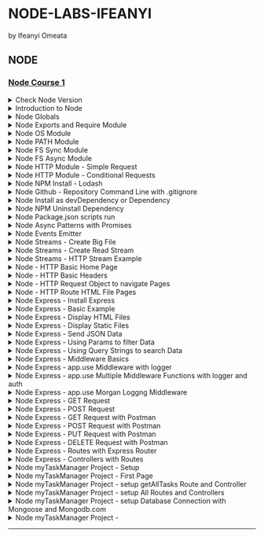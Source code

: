 # NODE-LABS-IFEANYI
by Ifeanyi Omeata

## NODE

### [Node Course 1](https://www.codingaddict.io/l/products)

<details>
  <summary>Check Node Version</summary>

  ### Confirm Node Versions
  
  ```sh
  node --version
  ```

</details>

<details>
  <summary>Introduction to Node</summary>

  ### node\myapp\app.js:

  ```js
  const amount = 100;
  
  if (amount < 100) {
    console.log("small number");
  } else {
    console.log("large number");
  }
  
  console.log("hey it's my first node app");
  ```

  ```
  node app.js
  ```

  ![image](https://github.com/user-attachments/assets/53dab7a3-7c26-42bf-b911-c4065cd9822a)

</details>

<details>
  <summary>Node Globals</summary>

  ### node\myapp\app.js:

  ```js
  // GLOBALS  - NO WINDOW !!!!
  
  // __dirname  - path to current directory
  // __filename - file name
  // require    - function to use modules (CommonJS)
  // module     - info about current module (file)
  // process    - info about env where the program is being executed
  
  console.log(__dirname);
  console.log(__filename);
  setInterval(() => {
    console.log("hello world");
  }, 1000);
  ```

  ```sh
  node app.js
  ```

  ![image](https://github.com/user-attachments/assets/1010ee5c-0425-4909-8379-df1cdd9e25f7)

</details>

<details>
  <summary>Node Exports and Require Module </summary>

  ### node\myapp\app.js:

  ```js
  // CommonJS, every file is module (by default)
  // Modules - Encapsulated Code (only share minimum)
  
  const sayHi = require("./data/func");
  const students = require("./data/data");
  const { names, singlePerson } = require("./data/data");
  
  sayHi("Susan");
  sayHi(students.john);
  sayHi(students.peter);
  sayHi(singlePerson.name);
  sayHi(names[0]);
  ```

  ### node\myapp\data\data.js:

  ```js
  // local
  const secret = "SUPER SECRET";
  // share
  const john = "John";
  const peter = "Peter";
  
  const person = {
    name: "Bob",
  };
  
  module.exports = { john, peter };
  module.exports.singlePerson = person;
  module.exports.names = ["James", "John", "Jane"];
  ```

  ### node\myapp\data\func.js:

  ```js
  const sayHi = (name) => {
    console.log(`Hello there, ${name}`);
  };
  
  // export default
  module.exports = sayHi;
  ```

  ![image](https://github.com/user-attachments/assets/57237c99-f617-4ac1-a805-f40400a72a06)

</details>

<details>
  <summary>Node OS Module </summary>

  ### node\myapp\app.js:

  ```js
  const os = require("os");
  
  // info about current user
  const user = os.userInfo();
  console.log("User Info: ", user);
  
  // method returns the system uptime in seconds
  console.log("System Uptime: ", `The System Uptime is ${os.uptime()} seconds`);
  
  const currentOS = {
    name: os.type(),
    release: os.release(),
    totalMem: os.totalmem(),
    freeMem: os.freemem(),
  };
  
  console.log("Current OS: ", currentOS);
  ```

  ```sh
  node app.js
  ```

  ![image](https://github.com/user-attachments/assets/20c0a217-d187-40db-9e9d-da879a135094)

</details>

<details>
  <summary>Node PATH Module </summary>

  ### node\myapp\app.js:

  ```js
  const path = require("path");
  console.log(path.sep);
  
  const filePath = path.join("/data/", "subfolder", "test.txt");
  console.log(filePath);
  
  const base = path.basename(filePath);
  console.log(base);
  
  const absolute = path.resolve(__dirname, "data", "subfolder", "test.txt");
  console.log(absolute);
  ```

  ```sh
  node app.js
  ```

  ![image](https://github.com/user-attachments/assets/8b849de5-b122-4014-b9c5-55b2b275b293)

</details>

<details>
  <summary>Node FS Sync Module </summary>

  ### node\myapp\app.js:

  ```js
  const { readFileSync, writeFileSync } = require("fs");
  console.log("start");
  
  const first = readFileSync("./data/content/first.txt", "utf8");
  const second = readFileSync("./data/content/second.txt", "utf8");
  console.log(first, second);
  
  writeFileSync(
    "./data/content/result-sync.txt",
    `Here is the result : ${first}, ${second}`,
    { flag: "a" }
  );
  
  console.log("done with this task");
  console.log("starting the next one");
  ```

  ```sh
  node app.js
  ```

  ![image](https://github.com/user-attachments/assets/4023b159-1766-4e28-bab3-5a2092c06556)

  ![image](https://github.com/user-attachments/assets/7c5aa4d6-719f-498d-b55e-3f698a5c5f27)

</details>

<details>
  <summary>Node FS Async Module </summary>

  ### node\myapp\app.js:

  ```js
  const { readFile, writeFile } = require("fs");
  
  console.log("start");
  
  readFile("./data/content/first.txt", "utf8", (err, result) => {
    if (err) {
      console.log(err);
      return;
    }
    const first = result;
  
    readFile("./data/content/second.txt", "utf8", (err, result) => {
      if (err) {
        console.log(err);
        return;
      }
      const second = result;
  
      writeFile(
        "./data/content/result-async.txt",
        `Here is the result : ${first}, ${second}`,
        (err, result) => {
          if (err) {
            console.log(err);
            return;
          }
          console.log("done with this task");
        }
      );
    });
  });
  
  console.log("starting next task");
  ```

  # OR

  ```js
  const { readFile, writeFile } = require("fs/promises");
  
  const start = async () => {
    try {
      console.log("start");
      const first = await readFile("./data/content/first.txt", "utf8");
      const second = await readFile("./data/content/second.txt", "utf8");
      await writeFile(
        "./data/content/result-async.txt",
        `Here is the result : ${first}, ${second}`
      );
      console.log("done with this task");
    } catch (err) {
      console.log(err);
    }
    console.log("starting next task");
  };
  
  start();
  ```

  ![image](https://github.com/user-attachments/assets/24925146-f113-4bb3-9b6e-f13d9867290f)

  ![image](https://github.com/user-attachments/assets/5be77fca-b9d1-47a8-adfc-58225a3c0849)

</details>

<details>
  <summary>Node HTTP Module - Simple Request </summary>

  ### node\myapp\app.js:

  ```js
  const http = require("http");
  
  const server = http.createServer((req, res) => {
    console.log("Request Method: ", req.method);
    console.log("Request URL: ", req.url);
    console.log("Request Path: ", req.path);
    console.log("Request Query: ", req.query);
    console.log("Request Params: ", req.params);
    console.log("Request Headers: ", req.headers);
    console.log("Request Body: ", req.body);
    console.log("Request Status Code: ", req.statusCode);
    console.log("Request Status Message: ", req.statusMessage);
  
    res.write("Welcome to our home page");
    res.end();
  });
  
  server.listen(5000);
  ```

  ```sh
  node app.js
  ```

  ![image](https://github.com/user-attachments/assets/e8648d38-0a03-4c1c-a231-c9cc5a0657ce)
  
  ![image](https://github.com/user-attachments/assets/46a8267b-4e8a-41c5-acbb-80c8385c75ee)

</details>

<details>
  <summary>Node HTTP Module - Conditional Requests </summary>

  ### node\myapp\app.js:

  ```js
  const http = require("http");
  
  const server = http.createServer((req, res) => {
    if (req.url === "/") {
      res.end("Welcome to our home page");
      return;
    }
    if (req.url === "/about") {
      res.end("Here is our short history");
      return;
    }
    res.end(`
      <h1>Oops!</h1>
    <p>We can't seem to find the page you are looking for</p>
    <a href="/">back home</a>
      `);
  
    // OR
    // ###################################
    // ###################################
    // if (req.url === "/") {
    //   res.end("Welcome to our home page");
    // } else if (req.url === "/about") {
    //   res.end("Here is our short history");
    // } else {
    //   res.end(`
    //   <h1>Oops!</h1>
    //   <p>We can't seem to find the page you are looking for</p>
    //   <a href="/">back home</a>
    //   `);
    // }
  });
  
  server.listen(5000, () => {
    console.log("Server is listening on port 5000...");
  });
  ```

  ```sh
  node app.js
  ```

  ![image](https://github.com/user-attachments/assets/f031aac8-1260-4cad-9b2e-d1dd6a34d3e9)
  
  ![image](https://github.com/user-attachments/assets/ae374dd2-c090-4d70-b736-520b3853c74e)

  ![image](https://github.com/user-attachments/assets/c2573757-b812-43cb-9d5d-e2d5e759585d)

  ![image](https://github.com/user-attachments/assets/afc2b2ea-7ba0-499e-b0e9-dbc45584f028)

</details>

<details>
  <summary>Node NPM Install - Lodash </summary>

  ```js
  // npm - global command, comes with node
  // npm --version

  // local dependency - use it only in this particular project
  // npm i <packagename>

  // global dependency - use it in any project
  // npm install -g <packageName>
  // sudo npm install -g <packageName> (mac)

  // package.json - manifest file (stores important info abvout project/package)
  // manual approach (create package.json in the root, create properties etc)
  // npm init (step by step, press enter to skip)
  // npm init -y (everything default)
  ```

  ```sh
  npm init -y
  npm i lodash
  ```

  ### node\myapp\package.json:

  ```json
  {
    "name": "myapp",
    "version": "1.0.0",
    "description": "myapp",
    "main": "app.js",
    "scripts": {
      "test": "echo \"Error: no test specified\" && exit 1"
    },
    "author": "",
    "license": "ISC",
    "dependencies": {
      "lodash": "^4.17.21"
    }
  }
  ```

  ### node\myapp\app.js:

  ```js
  const http = require("http");
  const _ = require("lodash");
  
  const items = [1, [2, [3, [4]]]];
  const newItems = _.flattenDeep(items);
  console.log(newItems);
  
  const server = http.createServer((req, res) => {
    if (req.url === "/") {
      res.end("Welcome to our home page");
      return;
    }
    if (req.url === "/about") {
      res.end("Here is our short history");
      return;
    }
    res.end(`
      <h1>Oops!</h1>
    <p>We can't seem to find the page you are looking for</p>
    <a href="/">back home</a>
      `);
  });
  
  server.listen(5000, () => {
    console.log("Server is listening on port 5000...");
  });
  ```

  ![image](https://github.com/user-attachments/assets/8b9cbbef-0fbf-44cd-b53a-8ad4e30a1954)

</details>

<details>
  <summary>Node Github - Repository Command Line with .gitignore</summary>

  ### .gitignore:

  ```sh
  /node_modules
  ```

  ### create a new repository on the command line:

  ```
  echo "# node-tutorial" >>> README.md
  git init
  git add README.md / git add .
  git commit -m "first commit"
  git branch -M main
  git remote add origin git@github.com: ifeanyi-omeata/node-tut.git
  git push -u origin main
  ```

  ### push an existing repository from the command line:

  ```
  git remote add origin git@github.com: ifeanyi-omeata/node-tut.git
  git branch -M main
  git push -u origin main
  ```

</details>

<details>
  <summary>Node Install as devDependency or Dependency </summary>

  ### Install Nodemon as Dependency:

  ```sh
  npm i nodemon
  ```

  ### Install Nodemon as devDependency:

  ```sh
  npm i nodemon -D
  npm i nodemon --save-dev
  ```

  ### node\myapp\package.json:

  ```json
  {
    "name": "myapp",
    "version": "1.0.0",
    "description": "myapp",
    "main": "app.js",
    "scripts": {
      "test": "echo \"Error: no test specified\" && exit 1"
    },
    "author": "",
    "license": "ISC",
    "dependencies": {
      "lodash": "^4.17.21"
    },
    "devDependencies": {
      "nodemon": "^3.1.10"
    }
  }
  ```

</details>

<details>
  <summary>Node NPM Uninstall Dependency </summary>

  ```sh
  npm uninstall bootstrap
  ```

  OR

  - [ ] Delete node_modules Folder
  - [ ] Delete package-lock.json File
  - [ ] Remove Bootstrap dependency ("bootstrap": "^4.6.0") from package.json
  - [ ] Run "npm install"

</details>


<details>
  <summary>Node Package.json scripts run </summary>
  
  ### node\myapp\package.json:

  ```json
  {
    "name": "myapp",
    "version": "1.0.0",
    "description": "myapp",
    "main": "app.js",
    "scripts": {
      "start": "node app.js",
      "dev": "nodemon app.js",
      "test": "echo \"Error: no test specified\" && exit 1"
    },
    "author": "",
    "license": "ISC",
    "dependencies": {
      "lodash": "^4.17.21"
    },
    "devDependencies": {
      "nodemon": "^3.1.10"
    }
  }
  ```

  ### Run Script Command:

  ```sh
  npm run dev
  ```

  ### node\myapp\app.js:

  ```js
  const http = require("http");
  const _ = require("lodash");
  
  const items = [1, [2, [3, [4]]]];
  const newItems = _.flattenDeep(items);
  console.log(newItems);
  
  const server = http.createServer((req, res) => {
    if (req.url === "/") {
      res.end("WELCOME TO OUR HOME PAGE!!!");
      return;
    }
    if (req.url === "/about") {
      res.end("Here is our short history");
      return;
    }
    res.end(`
      <h1>Oops!</h1>
    <p>We can't seem to find the page you are looking for</p>
    <a href="/">back home</a>
      `);
  });
  
  server.listen(5000, () => {
    console.log("Server is listening on port 5000...");
  });
  ```

  ![image](https://github.com/user-attachments/assets/6a6984e8-88d0-4c25-a2ca-dc0bfd879ff6)

  ![image](https://github.com/user-attachments/assets/1d555468-951b-4e53-8756-dd8953c2f19c)

</details>

<details>
  <summary>Node Async Patterns with Promises </summary>

  ### 1-node\myapp\app.js:

  ```js
  const { readFile } = require("fs");

  readFile("./data/content/first.txt", "utf8", (err, data) => {
    if (err) {
      console.log(err);
      return;
    } else {
      console.log(data);
      return;
    }
  });
  ```

  ![image](https://github.com/user-attachments/assets/7d6a76c8-0c7c-462f-a61f-7bececa15cea)

  ### 2-node\myapp\app.js:

  ```js
  const { readFile } = require("fs");

  const getText = (path) => {
    return new Promise((resolve, reject) => {
      readFile(path, "utf8", (err, data) => {
        if (err) {
          reject(err);
          return;
        } else {
          resolve(data);
          return;
        }
      });
    });
  };
  
  getText("./data/content/first.txt")
    .then((result) => console.log(result))
    .catch((err) => console.log(err));
  ```

  ![image](https://github.com/user-attachments/assets/f75a5ac1-69aa-447a-a26a-6cf2a8be1cae)

  ### 3-node\myapp\app.js:

  ```js
  const { readFile } = require("fs");
  
  const getText = (path) => {
    return new Promise((resolve, reject) => {
      readFile(path, "utf8", (err, data) => {
        if (err) {
          reject(err);
          return;
        } else {
          resolve(data);
          return;
        }
      });
    });
  };
  
  const start = async () => {
    try {
      const first = await getText("./data/content/first.txt");
      const second = await getText("./data/content/second.txt");
      console.log(first, second);
    } catch (error) {
      console.log(error);
    }
  };
  
  start();
  ```

  ![image](https://github.com/user-attachments/assets/4a0c84bc-4de9-466a-bb88-7231bbbdbb5f)

  ### 4-node\myapp\app.js:

  ```js
  // const { readFile, writeFile } = require("fs");
  // const util = require('util')
  // const readFilePromise = util.promisify(readFile)
  // const writeFilePromise = util.promisify(writeFile)
  
  const { readFile, writeFile } = require("fs/promises");
  
  const start = async () => {
    try {
      const first = await readFile("./data/content/first.txt", "utf8");
      const second = await readFile("./data/content/second.txt", "utf8");
      await writeFile(
        "./data/content/result-mind-grenade.txt",
        `THIS IS AWESOME : ${first} ${second}`,
        { flag: "a" }
      );
      console.log(first, second);
    } catch (error) {
      console.log(error);
    }
  };
  
  start();
  ```

  ![image](https://github.com/user-attachments/assets/cafd8b76-0651-4f2e-8156-17a5760406a4)

  ![image](https://github.com/user-attachments/assets/d3b9cf33-d2f8-4bae-af3e-c879cc214367)

</details>

<details>
  <summary>Node Events Emitter </summary>

  ### node\myapp\app.js:

  ```js
  const EventEmitter = require("events");
  
  const customEmitter = new EventEmitter();
  
  customEmitter.on("response", () => {
    console.log("data collection started");
  });
  
  customEmitter.on("response", (name, id) => {
    console.log(
      `data recieved user ${name || "unknown"} with id:${id || "unknown"}`
    );
  });
  
  customEmitter.on("response", () => {
    console.log("data collection ended");
  });
  
  customEmitter.emit("response");
  customEmitter.emit("response", "john", 34);
  customEmitter.emit("response", "peter", 34);
  ```

  ![image](https://github.com/user-attachments/assets/bbcf5adf-c5fa-4f8d-bb86-426b9747b2a6)

  ### node\myapp\app.js:

  ```js
  const http = require('http')
  
  // const server = http.createServer((req, res) => {
  //   res.end('Welcome')
  // })
  
  // Using Event Emitter API
  const server = http.createServer()
  // emits request event
  // subcribe to it / listen for it / respond to it
  server.on('request', (req, res) => {
    res.end('Welcome')
  })
  
  server.listen(5000)
  ```

</details>

<details>
  <summary>Node Streams - Create Big File </summary>

  ### node\myapp\app.js:

  ```js
  const { writeFileSync } = require("fs");
  for (let i = 0; i < 100000; i++) {
    writeFileSync("./data/content/big.txt", `hello world ${i}\n`, { flag: "a" });
  }
  ```

  ![image](https://github.com/user-attachments/assets/5b89625d-3e96-438b-8388-6c509835af02)

</details>

<details>
  <summary>Node Streams - Create Read Stream </summary>

  ### node\myapp\app.js:

  ```js
  const { createReadStream } = require("fs");
  
  // default 64kb
  // last buffer - remainder
  // highWaterMark - control size
  // const stream = createReadStream('./content/big.txt', { highWaterMark: 90000 })
  // const stream = createReadStream('../content/big.txt', { encoding: 'utf8' })
  const stream = createReadStream("./data/content/big.txt", {
    highWaterMark: 90000,
    encoding: "utf8",
  });
  
  stream.on("data", (result) => {
    console.log(result);
  });
  stream.on("error", (err) => console.log(err));
  ```

  ![image](https://github.com/user-attachments/assets/a100602a-4ec7-461e-a257-0db55202878c)

</details>

<details>
  <summary>Node Streams - HTTP Stream Example </summary>

  ### node\myapp\app.js:

  ```js
  var http = require("http");
  var fs = require("fs");
  
  http
    .createServer(function (req, res) {
      // const text = fs.readFileSync('./content/big.txt', 'utf8')
      // res.end(text)
      const fileStream = fs.createReadStream("./data/content/big.txt", "utf8");
      fileStream.on("open", () => {
        fileStream.pipe(res);
      });
      fileStream.on("error", (err) => {
        res.end(err);
      });
    })
    .listen(5000);
  ```

  ![image](https://github.com/user-attachments/assets/e7f875b5-570a-4a36-8ea6-a6800da36319)

  ![image](https://github.com/user-attachments/assets/26a6d9a9-4604-4c22-9b2a-2c0ea8955d01)

</details>

<details>
  <summary>Node - HTTP Basic Home Page </summary>

  ### node\myapp\app.js:

  ```js
  const http = require("http");
  
  const server = http.createServer((req, res) => {
    console.log("User accessed the home page");
    res.end("<h1>Home Page</h1>");
  });
  
  server.listen(5000, () => {
    console.log("Server is running on port 5000");
  });
  ```

  ![image](https://github.com/user-attachments/assets/a1311098-7bce-43ed-b27b-03e39faa7725)

  ![image](https://github.com/user-attachments/assets/7d504b67-5d9f-4f50-b30e-a66d61dcb328)

</details>

<details>
  <summary>Node - HTTP Basic Headers </summary>

  ### node\myapp\app.js:

  ```js
  const http = require("http");
  
  const server = http.createServer((req, res) => {
    res.writeHead(200, { "Content-Type": "text/html" });
    res.write("<h1>Home Page</h1>");
    res.end();
  });
  
  server.listen(5000, () => {
    console.log("Server is running on port 5000");
  });
  ```

  ![image](https://github.com/user-attachments/assets/fb9bdfcc-4a61-4f70-9eea-dae06f49a9f5)

  ![image](https://github.com/user-attachments/assets/6178f99c-8c76-46e9-96e8-1f89000f2647)

</details>

<details>
  <summary>Node - HTTP Request Object to navigate Pages </summary>

  ### node\myapp\app.js:

  ```js
  const http = require("http");
  
  const server = http.createServer((req, res) => {
    const url = req.url;
    const method = req.method;
    console.log(url, method);
  
    if (url === "/") {
      // home page
      res.writeHead(200, { "Content-Type": "text/html" });
      res.write("<h1>Home Page</h1>");
      res.end();
    } else if (url === "/about") {
      // about page
      res.writeHead(200, { "Content-Type": "text/html" });
      res.write("<h1>About Page</h1>");
      res.end();
    } else {
      // 404 page
      res.writeHead(404, { "Content-Type": "text/html" });
      res.write("<h1>404 | Page not found</h1>");
      res.end();
    }
  });
  
  server.listen(5000, () => {
    console.log("Server is running on port 5000");
  });
  ```

  ![image](https://github.com/user-attachments/assets/8889105e-be8c-437f-be14-da8acbe9a9da)
  ![image](https://github.com/user-attachments/assets/e01edb42-2b16-4758-8dcd-3f1eaef7b1db)
  ![image](https://github.com/user-attachments/assets/e54f4533-b338-4cbe-abf6-0f5f2f42c166)
  ![image](https://github.com/user-attachments/assets/0d21dfa3-8727-42cf-9892-6a1729abfa7d)

</details>

<details>
  <summary>Node - HTTP Route HTML File Pages </summary>

  ### node\myexpressapp\app.js

  ```js
  const http = require("http");
  const { readFileSync } = require("fs");
  
  // get all files
  const homePage = readFileSync("./pages/index.html");
  const aboutPage = readFileSync("./pages/about.html");
  // const styles = readFileSync("./navbar-app/styles.css");
  // const logo = readFileSync("./navbar-app/logo.svg");
  // const browserIcon = readFileSync("./navbar-app/browser-app-512x512.png");
  
  const server = http.createServer((req, res) => {
    const url = req.url;
    const method = req.method;
    console.log(url, method);
  
    if (url === "/") {
      // home page
      res.writeHead(200, { "Content-Type": "text/html" });
      res.write(homePage);
      res.end();
    } else if (url === "/about") {
      // about page
      res.writeHead(200, { "Content-Type": "text/html" });
      res.write(aboutPage);
      res.end();
    } else {
      // 404 page
      res.writeHead(404, { "Content-Type": "text/html" });
      res.write("<h1>404 | Page not found</h1>");
      res.end();
    }
  });
  
  server.listen(5000, () => {
    console.log("Server is running on port 5000");
  });
  ```

  ### node\myexpressapp\pages\index.html
  
  ```html
  <!DOCTYPE html>
  <html lang="en">
    <head>
      <meta charset="UTF-8" />
      <meta http-equiv="X-UA-Compatible" content="IE=edge" />
      <meta name="viewport" content="width=device-width, initial-scale=1.0" />
      <title>Home Page</title>
    </head>
    <body>
      <h1>Home Page</h1>
      <a href="/about">Go to About</a>
    </body>
  </html>
  ```

  ### node\myexpressapp\pages\about.html
  
  ```html
  <!DOCTYPE html>
  <html lang="en">
    <head>
      <meta charset="UTF-8" />
      <meta http-equiv="X-UA-Compatible" content="IE=edge" />
      <meta name="viewport" content="width=device-width, initial-scale=1.0" />
      <title>About Page</title>
    </head>
    <body>
      <h1>About Page</h1>
      <a href="/">Go to Home</a>
    </body>
  </html>
  ```

  ![image](https://github.com/user-attachments/assets/7a31de36-0d0a-4963-91c7-3ee3958b7a91)
  ![image](https://github.com/user-attachments/assets/38b04870-509a-4bca-9445-2ba284903606)
  ![image](https://github.com/user-attachments/assets/1d6b4da9-f727-4181-a19d-191a40a516f5)

</details>

<details>
  <summary>Node Express - Install Express </summary>

  ```
  npm install express
  npm install express@4.17.1
  npm install express@4.17.1 --save
  ```

  ### node\myexpressapp\package.json

  ```json
  {
    "name": "myexpressapp",
    "version": "1.0.0",
    "main": "app.js",
    "scripts": {
      "test": "echo \"Error: no test specified\" && exit 1",
      "start": "nodemon app.js"
    },
    "author": "",
    "license": "ISC",
    "description": "",
    "devDependencies": {
      "nodemon": "^3.1.10"
    },
    "dependencies": {
      "express": "^5.1.0"
    }
  }
  ```

</details>

<details>
  <summary>Node Express - Basic Example </summary>

  ### node\myexpressapp\app.js

  ```js
  const express = require("express");
  const app = express();
  const port = 5000;
  
  app.get("/", (req, res) => {
    console.log("user hit the Home Page");
    res.status(200).send("Home Page");
  });
  
  app.get("/about", (req, res) => {
    console.log("user hit the About Page");
    res.status(200).send("About Page");
  });
  
  app.all("/*path", (req, res) => {
    res.status(404).send("<h1>404 | Resource not found</h1>");
  });
  
  app.listen(port, () => {
    console.log(`server is listening on port ${port}...`);
  });
  
  // app.get
  // app.post
  // app.put
  // app.delete
  // app.all
  // app.use
  // app.listen
  ```

  ![image](https://github.com/user-attachments/assets/ae4a2228-d51b-4267-8dd3-5e4b9004558a)

</details>

<details>
  <summary>Node Express - Display HTML Files </summary>

  ### node\myexpressapp\app.js

  ```js
  const path = require("path");
  const express = require("express");
  const app = express();
  const port = 5000;
  
  app.get("/", (req, res) => {
    console.log("user hit the Home Page");
    res.status(200).sendFile(path.resolve(__dirname, "./pages/index.html"));
    // res.status(200).sendFile(path.join(__dirname, "./pages/index.html"));
  });
  
  app.get("/about", (req, res) => {
    console.log("user hit the About Page");
    res.status(200).sendFile(path.resolve(__dirname, "./pages/about.html"));
  });
  
  app.all("/*path", (req, res) => {
    res.status(404).send("<h1>404 | Resource not found</h1>");
  });
  
  app.listen(port, () => {
    console.log(`server is listening on port ${port}...`);
  });
  ```

  ### node\myexpressapp\pages\index.html
  
  ```html
  <!DOCTYPE html>
  <html lang="en">
    <head>
      <meta charset="UTF-8" />
      <meta http-equiv="X-UA-Compatible" content="IE=edge" />
      <meta name="viewport" content="width=device-width, initial-scale=1.0" />
      <title>Home Page</title>
    </head>
    <body>
      <h1>Home Page</h1>
      <a href="/about">Go to About</a>
    </body>
  </html>
  ```

  ### node\myexpressapp\pages\about.html
  
  ```html
  <!DOCTYPE html>
  <html lang="en">
    <head>
      <meta charset="UTF-8" />
      <meta http-equiv="X-UA-Compatible" content="IE=edge" />
      <meta name="viewport" content="width=device-width, initial-scale=1.0" />
      <title>About Page</title>
    </head>
    <body>
      <h1>About Page</h1>
      <a href="/">Go to Home</a>
    </body>
  </html>
  ```

  ![image](https://github.com/user-attachments/assets/8a825200-1c07-45b0-8eb5-a9cdd83212da)
  ![image](https://github.com/user-attachments/assets/cdd7e015-58d7-467a-aa1d-b4b46185007e)
  ![image](https://github.com/user-attachments/assets/fdedfdec-8a1a-4d4e-a057-2aaee0fa41ca)

</details>

<details>
  <summary>Node Express - Display Static Files </summary>

  ### node\myexpressapp\app.js

  ```js
  const express = require("express");
  const app = express();
  const path = require("path");
  const port = 5000;
  
  //Serve static files middleware
  app.use(express.static("./public"));
  
  app.get("/", (req, res) => {
    console.log("user hit the Home Page");
    res.status(200).sendFile(path.resolve(__dirname, "./pages/index.html"));
    // res.status(200).sendFile(path.join(__dirname, "./pages/index.html"));
  });
  
  app.get("/about", (req, res) => {
    console.log("user hit the About Page");
    res.status(200).sendFile(path.resolve(__dirname, "./pages/about.html"));
  });
  
  app.all("/*path", (req, res) => {
    res.status(404).send("<h1>404 | Resource not found</h1>");
  });
  
  app.listen(port, () => {
    console.log(`server is listening on port ${port}...`);
  });
  ```

  ### node\myexpressapp\public\styles.css
  
  ```css
  .btn {
      background-color: red;
      color: white;
      padding: 10px 20px;
      border: none;
      border-radius: 5px;
      cursor: pointer;
  }
  
  .btn:hover {
      background-color: black;
  }
  
  .btn-link {
      text-decoration: none;
      color: white;
  }
  
  .btn-link:hover {
      color: white;
  }
  ```

  ### node\myexpressapp\public\app.js
  
  ```js
  const portfolio = document.querySelector("#portfolio");
  const portfolioName = portfolio.textContent;
  
  portfolio.addEventListener("click", () => {
    alert(`${portfolioName} button clicked`);
  });
  ```

  ### node\myexpressapp\pages\index.html
  
  ```html
  <!DOCTYPE html>
  <html lang="en">
    <head>
      <meta charset="UTF-8" />
      <meta http-equiv="X-UA-Compatible" content="IE=edge" />
      <meta name="viewport" content="width=device-width, initial-scale=1.0" />
      <title>Home Page</title>
      <link rel="stylesheet" href="./styles.css" />
    </head>
    <body>
      <nav>
        <img src="./logo.svg" alt="logo" />
      </nav>
      <h1>Home Page</h1>
      <button class="btn" id="portfolio">View our Portfolio</button>
      <a href="/about" class="btn btn-link">Go to About</a>
      <script src="./app.js"></script>
    </body>
  </html>
  ```

  ### node\myexpressapp\pages\about.html
  
  ```html
  <!DOCTYPE html>
  <html lang="en">
    <head>
      <meta charset="UTF-8" />
      <meta http-equiv="X-UA-Compatible" content="IE=edge" />
      <meta name="viewport" content="width=device-width, initial-scale=1.0" />
      <title>About Page</title>
      <link rel="stylesheet" href="./styles.css" />
    </head>
    <body>
      <nav>
        <img src="./logo.svg" alt="logo" />
      </nav>
      <h1>About Page</h1>
      <a href="/" class="btn btn-link">Go to Home</a>
    </body>
  </html>
  ```

![image](https://github.com/user-attachments/assets/a42903d8-b525-47b7-9266-11e3b0d59005)
![image](https://github.com/user-attachments/assets/18f2e127-735b-4367-8b8b-0bc1afcef667)
![image](https://github.com/user-attachments/assets/b7f61adc-bf0b-4fd7-90b9-dcb9181e4082)
![image](https://github.com/user-attachments/assets/ab0264ae-c001-454e-889d-7cadecd0e179)

</details>

<details>
  <summary>Node Express - Send JSON Data </summary>

  ### node\myexpressapp\app.js

  ```js
  const express = require("express");
  const app = express();
  const path = require("path");
  const port = 5000;
  
  const { products, people } = require("./data/data");
  
  //Serve static files middleware
  app.use(express.static("./public"));
  
  app.get("/", (req, res) => {
    res.status(200).json(products);
  });
  
  app.get("/api/v1/people", (req, res) => {
    res.status(200).json(people);
  });
  
  app.listen(port, () => {
    console.log(`server is listening on port ${port}...`);
  });
  ```

  ### node\myexpressapp\data\data.js
  
  ```js
  const products = [
    {
      id: 1,
      name: "albany sofa",
      image:
        "https://dl.airtable.com/.attachments/6ac7f7b55d505057317534722e5a9f03/9183491e/product-3.jpg",
      price: 39.95,
      desc: `I'm baby direct trade farm-to-table hell of, YOLO readymade raw denim venmo whatever organic gluten-free kitsch schlitz irony af flexitarian.`,
    },
    {
      id: 2,
      name: "entertainment center",
      image:
        "https://dl.airtable.com/.attachments/da5e17fd71f50578d525dd5f596e407e/d5e88ac8/product-2.jpg",
      price: 29.98,
      desc: `I'm baby direct trade farm-to-table hell of, YOLO readymade raw denim venmo whatever organic gluten-free kitsch schlitz irony af flexitarian.`,
    },
    {
      id: 3,
      name: "albany sectional",
      image:
        "https://dl.airtable.com/.attachments/05ecddf7ac8d581ecc3f7922415e7907/a4242abc/product-1.jpeg",
      price: 10.99,
      desc: `I'm baby direct trade farm-to-table hell of, YOLO readymade raw denim venmo whatever organic gluten-free kitsch schlitz irony af flexitarian.`,
    },
    {
      id: 4,
      name: "leather sofa",
      image:
        "https://dl.airtable.com/.attachments/3245c726ee77d73702ba8c3310639727/f000842b/product-5.jpg",
      price: 9.99,
      desc: `I'm baby direct trade farm-to-table hell of, YOLO readymade raw denim venmo whatever organic gluten-free kitsch schlitz irony af flexitarian.`,
    },
  ];
  const people = [
    { id: 1, name: "john" },
    { id: 2, name: "peter" },
    { id: 3, name: "susan" },
    { id: 4, name: "anna" },
    { id: 5, name: "emma" },
  ];
  module.exports = { products, people };
  ```

  ![image](https://github.com/user-attachments/assets/8124ee76-9ec8-4e9a-939b-0f7658a0acda)
  ![image](https://github.com/user-attachments/assets/fd501397-ce9d-45ee-b787-3302a6cf8f9d)
  ![image](https://github.com/user-attachments/assets/a5ffedea-a15d-4c93-8950-9ee645e4dd47)

</details>

<details>
  <summary>Node Express - Using Params to filter Data </summary>

  ### node\myexpressapp\app.js

  ```js
  const express = require("express");
  const app = express();
  const path = require("path");
  const port = 5000;
  
  const { products, people } = require("./data/data");
  
  //Serve static files middleware
  app.use(express.static("./public"));
  
  app.get("/", (req, res) => {
    res.status(200).send(
      `<h1>Home Page</h1>
      <link rel="stylesheet" href="/styles.css">
      <a class='btn btn-link' href='/api/v1/products'>products</a>
      <a class='btn btn-link' href='/api/v1/people'>people</a>`
    );
  });
  
  app.get("/api/v1/products", (req, res) => {
    const newProducts = products.map((product) => {
      const { id, name, image } = product;
      return { id, name, image };
    });
    return res.status(200).json(newProducts);
  });
  
  app.get("/api/v1/products/:productID", (req, res) => {
    const { productID } = req.params;
    const singleProduct = products.find(
      (product) => product.id === Number(productID)
    );
    if (!singleProduct) {
      return res.status(404).send("404 | Product not found");
    }
    return res.status(200).json(singleProduct);
  });
  
  app.get("/api/v1/products/:productID/reviews/:reviewID", (req, res) => {
    const { productID, reviewID } = req.params;
    console.log(productID, reviewID);
    res.send(`ProductID: ${productID} | ReviewID: ${reviewID}`);
  });
  
  app.get("/api/v1/people", (req, res) => {
    res.status(200).json(people);
  });
  
  app.listen(port, () => {
    console.log(`server is listening on port ${port}...`);
  });

  ```

  ### node\myexpressapp\public\styles.css
  
  ```css
  .btn {
      background-color: red;
      color: white;
      padding: 10px 20px;
      border: none;
      border-radius: 5px;
      cursor: pointer;
  }
  
  .btn:hover {
      background-color: black;
  }
  
  .btn-link {
      text-decoration: none;
      color: white;
  }
  
  .btn-link:hover {
      color: white;
  }
  ```

  ### node\myexpressapp\data\data.js
  
  ```js
  const products = [
    {
      id: 1,
      name: "albany sofa",
      image:
        "https://dl.airtable.com/.attachments/6ac7f7b55d505057317534722e5a9f03/9183491e/product-3.jpg",
      price: 39.95,
      desc: `I'm baby direct trade farm-to-table hell of, YOLO readymade raw denim venmo whatever organic gluten-free kitsch schlitz irony af flexitarian.`,
    },
    {
      id: 2,
      name: "entertainment center",
      image:
        "https://dl.airtable.com/.attachments/da5e17fd71f50578d525dd5f596e407e/d5e88ac8/product-2.jpg",
      price: 29.98,
      desc: `I'm baby direct trade farm-to-table hell of, YOLO readymade raw denim venmo whatever organic gluten-free kitsch schlitz irony af flexitarian.`,
    },
    {
      id: 3,
      name: "albany sectional",
      image:
        "https://dl.airtable.com/.attachments/05ecddf7ac8d581ecc3f7922415e7907/a4242abc/product-1.jpeg",
      price: 10.99,
      desc: `I'm baby direct trade farm-to-table hell of, YOLO readymade raw denim venmo whatever organic gluten-free kitsch schlitz irony af flexitarian.`,
    },
    {
      id: 4,
      name: "leather sofa",
      image:
        "https://dl.airtable.com/.attachments/3245c726ee77d73702ba8c3310639727/f000842b/product-5.jpg",
      price: 9.99,
      desc: `I'm baby direct trade farm-to-table hell of, YOLO readymade raw denim venmo whatever organic gluten-free kitsch schlitz irony af flexitarian.`,
    },
  ];
  const people = [
    { id: 1, name: "john" },
    { id: 2, name: "peter" },
    { id: 3, name: "susan" },
    { id: 4, name: "anna" },
    { id: 5, name: "emma" },
  ];
  module.exports = { products, people };
  ```

  ![image](https://github.com/user-attachments/assets/d0fd8248-a9db-4802-97c3-9af4ec40728b)
  ![image](https://github.com/user-attachments/assets/f5564ab9-ffaf-46b8-ae93-37ea291e20fe)
  ![image](https://github.com/user-attachments/assets/75c250f4-4912-4d38-bf29-03d1539b07b8)
  ![image](https://github.com/user-attachments/assets/8564ea22-4b83-48c7-9d1b-cba5ee10d7fe)
  ![image](https://github.com/user-attachments/assets/2b8f111b-ecdf-4d29-9bab-6dddf6780743)
  ![image](https://github.com/user-attachments/assets/332dd07a-ac7a-42b5-94b6-c65bc832ddd5)
  ![image](https://github.com/user-attachments/assets/6a1ddbf7-64d1-4607-ae58-9549d6036cc0)

</details>

<details>
  <summary>Node Express - Using Query Strings to search Data </summary>

  ### node\myexpressapp\app.js

  ```js
  const express = require("express");
  const app = express();
  const path = require("path");
  const port = 5000;
  
  const { products, people } = require("./data/data");
  
  //Serve static files middleware
  app.use(express.static("./public"));
  
  // Home Page
  app.get("/", (req, res) => {
    res.status(200).send(
      `<h1>Home Page</h1>
      <link rel="stylesheet" href="/styles.css">
      <a class='btn btn-link' href='/api/v1/products'>products</a>
      <a class='btn btn-link' href='/api/v1/people'>people</a>`
    );
  });
  
  // Products Page
  app.get("/api/v1/products", (req, res) => {
    const newProducts = products.map((product) => {
      const { id, name, image } = product;
      return { id, name, image };
    });
    return res.status(200).json(newProducts);
  });
  
  // Products Query Page
  app.get("/api/v1/products/query", (req, res) => {
    const { search, limit } = req.query;
    console.log({ search, limit });
    // return res.status(200).json({ search, limit });
    let sortedProducts = [...products];
    if (search) {
      sortedProducts = sortedProducts.filter((product) => {
        return product.name.startsWith(search);
      });
    }
    if (limit) {
      sortedProducts = sortedProducts.slice(0, Number(limit));
    }
    if (sortedProducts.length < 1) {
      // return res.status(200).send("No products found");
      return res.status(200).json({ success: true, data: [] });
    }
    return res.status(200).json(sortedProducts);
  });
  
  // Single Product Page
  app.get("/api/v1/products/:productID", (req, res) => {
    const { productID } = req.params;
    const singleProduct = products.find(
      (product) => product.id === Number(productID)
    );
    if (!singleProduct) {
      return res.status(404).send("404 | Product not found");
    }
    return res.status(200).json(singleProduct);
  });
  
  // Single Product Reviews Page
  app.get("/api/v1/products/:productID/reviews/:reviewID", (req, res) => {
    const { productID, reviewID } = req.params;
    console.log(productID, reviewID);
    res.send(`ProductID: ${productID} | ReviewID: ${reviewID}`);
  });
  
  // People Page
  app.get("/api/v1/people", (req, res) => {
    res.status(200).json(people);
  });
  
  app.listen(port, () => {
    console.log(`server is listening on port ${port}...`);
  });

  ```

  ### node\myexpressapp\data\data.js
  
  ```js
  const products = [
    {
      id: 1,
      name: "albany sofa",
      image:
        "https://dl.airtable.com/.attachments/6ac7f7b55d505057317534722e5a9f03/9183491e/product-3.jpg",
      price: 39.95,
      desc: `I'm baby direct trade farm-to-table hell of, YOLO readymade raw denim venmo whatever organic gluten-free kitsch schlitz irony af flexitarian.`,
    },
    {
      id: 2,
      name: "entertainment center",
      image:
        "https://dl.airtable.com/.attachments/da5e17fd71f50578d525dd5f596e407e/d5e88ac8/product-2.jpg",
      price: 29.98,
      desc: `I'm baby direct trade farm-to-table hell of, YOLO readymade raw denim venmo whatever organic gluten-free kitsch schlitz irony af flexitarian.`,
    },
    {
      id: 3,
      name: "albany sectional",
      image:
        "https://dl.airtable.com/.attachments/05ecddf7ac8d581ecc3f7922415e7907/a4242abc/product-1.jpeg",
      price: 10.99,
      desc: `I'm baby direct trade farm-to-table hell of, YOLO readymade raw denim venmo whatever organic gluten-free kitsch schlitz irony af flexitarian.`,
    },
    {
      id: 4,
      name: "leather sofa",
      image:
        "https://dl.airtable.com/.attachments/3245c726ee77d73702ba8c3310639727/f000842b/product-5.jpg",
      price: 9.99,
      desc: `I'm baby direct trade farm-to-table hell of, YOLO readymade raw denim venmo whatever organic gluten-free kitsch schlitz irony af flexitarian.`,
    },
  ];
  const people = [
    { id: 1, name: "john" },
    { id: 2, name: "peter" },
    { id: 3, name: "susan" },
    { id: 4, name: "anna" },
    { id: 5, name: "emma" },
  ];
  module.exports = { products, people };

  ```

  ![image](https://github.com/user-attachments/assets/5d00b5bd-d6b6-4dc7-b7fc-48e159ce75c4)
  ![image](https://github.com/user-attachments/assets/d00a9964-872d-49a9-aaeb-ca57ca2fde26)
  ![image](https://github.com/user-attachments/assets/5537a8c4-d47d-4961-86e7-b208090a4d5f)

</details>

<details>
  <summary>Node Express - Middleware Basics </summary>

  ### node\myexpressapp\app.js

  ```js
  const express = require("express");
  const app = express();
  const port = 5000;
  
  //Serve static files middleware
  app.use(express.static("./public"));
  
  const logger = (req, res, next) => {
    const method = req.method;
    const url = req.url;
    const time = new Date().getFullYear();
    const data = { method, url, time };
    console.log(data);
    req.data = data;
    next();
  };
  
  // Home Page
  app.get("/", logger, (req, res) => {
    const { method, url, time } = req.data;
    res.status(200).send(`<h1>Home Page</h1>
    <h2>Method: ${method}</h2>
    <h2>URL: ${url}</h2>
    <h2>Time: ${time}</h2>`);
  });
  
  //About Page
  app.get("/about", logger, (req, res) => {
    res.status(200).send(`<h1>About Page</h1>`);
  });
  
  app.listen(port, () => {
    console.log(`server is listening on port ${port}...`);
  });

  ```

  ![image](https://github.com/user-attachments/assets/3df4c95d-fa16-4c66-83de-7f6a5a87d01c)
  ![image](https://github.com/user-attachments/assets/6394eade-c108-41f0-b499-480713a273d3)

</details>

<details>
  <summary>Node Express - app.use Middleware with logger </summary>

  ### node\myexpressapp\app.js

  ```js
  const express = require("express");
  const app = express();
  const port = 5000;
  const logger = require("./middleware/logger");
  
  //Serve static files middleware
  app.use(express.static("./public"));
  
  // Middleware
  app.use("/", logger);
  
  // Routes
  // Home Page
  app.get("/", (req, res) => {
    const { method, url, time } = req.data;
    res.status(200).send(`<h1>Home Page</h1>
    <h2>Method: ${method}</h2>
    <h2>URL: ${url}</h2>
    <h2>Time: ${time}</h2>`);
  });
  
  //About Page
  app.get("/about", (req, res) => {
    res.status(200).send(`<h1>About Page</h1>`);
  });
  
  app.listen(port, () => {
    console.log(`server is listening on port ${port}...`);
  });

  ```

  ### node\myexpressapp\middleware\logger.js
  
  ```js
  const logger = (req, res, next) => {
    const method = req.method;
    const url = req.url;
    const time = new Date().getFullYear();
    const data = { method, url, time };
    console.log(data);
    req.data = data;
    next();
  };
  
  module.exports = logger;

  ```

  ![image](https://github.com/user-attachments/assets/a5cb065b-fdb0-41b6-93b2-c235656d3e14)
  ![image](https://github.com/user-attachments/assets/7a79a3f5-ddcf-4dd9-9a99-b49c0acc16f2)


</details>

<details>
  <summary>Node Express -  app.use Multiple Middleware Functions with logger and auth </summary>

  ### node\myexpressapp\app.js

  ```js
  const express = require("express");
  const app = express();
  const port = 5000;
  const logger = require("./middleware/logger");
  const auth = require("./middleware/auth");
  
  //Serve static files middleware
  app.use(express.static("./public"));
  
  // Middleware
  app.use("/", [logger, auth]);
  
  // Routes
  // Home Page
  app.get("/", (req, res) => {
    const { method, url, time } = req.data;
    res.status(200).send(`<h1>Home Page</h1>
    <h2>Method: ${method}</h2>
    <h2>URL: ${url}</h2>
    <h2>Time: ${time}</h2>
    <h2>User: ${req.user}</h2>`);
  });
  
  //About Page
  app.get("/about", (req, res) => {
    res.status(200).send(`<h1>About Page</h1>`);
  });
  
  app.listen(port, () => {
    console.log(`server is listening on port ${port}...`);
  });

  ```

  ### node\myexpressapp\middleware\logger.js

  ```js
  const logger = (req, res, next) => {
    const method = req.method;
    const url = req.url;
    const time = new Date().getFullYear();
    const data = { method, url, time };
    console.log(data);
    req.data = data;
    next();
  };
  
  module.exports = logger;

  ```

  ### node\myexpressapp\middleware\auth.js

  ```js
  const auth = (req, res, next) => {
    const { user } = req.query;
    if (user === "john") {
      req.user = "john";
      next();
    } else {
      res.status(401).send("<h1>401 | Unauthorized</h1>");
    }
  };
  
  module.exports = auth;

  ```

  ![image](https://github.com/user-attachments/assets/4f4d4e0b-af8b-452f-881d-19e190012b3f)
  ![image](https://github.com/user-attachments/assets/a015055b-3f05-4354-837e-1c9dba27a856)
  ![image](https://github.com/user-attachments/assets/fc784a65-191c-4579-b6d2-e538f8ca3708)
  ![image](https://github.com/user-attachments/assets/867dc109-a173-4325-bb98-c828da07f753)
  ![image](https://github.com/user-attachments/assets/f9087fb9-9d6b-43fc-9bea-ca5af9dfc833)

</details>

<details>
  <summary>Node Express - app.use Morgan Loggng Middleware </summary>

  ### Install Morgan Middleware
  
  ```
  npm i morgan
  ```

  ### node\myexpressapp\package.json
  
  ```json
  {
    "name": "myexpressapp",
    "version": "1.0.0",
    "main": "app.js",
    "scripts": {
      "test": "echo \"Error: no test specified\" && exit 1",
      "start": "nodemon app.js"
    },
    "author": "",
    "license": "ISC",
    "description": "",
    "devDependencies": {
      "nodemon": "^3.1.10"
    },
    "dependencies": {
      "express": "^5.1.0",
      "morgan": "^1.10.0"
    }
  }

  ```

  ### node\myexpressapp\app.js

  ```js
  const express = require("express");
  const app = express();
  const port = 5000;
  const morgan = require("morgan");
  const logger = require("./middleware/logger");
  const auth = require("./middleware/auth");
  
  //Serve static files middleware
  app.use(express.static("./public"));
  
  // Middleware
  app.use("/", morgan("tiny")); //morgan is a middleware that logs the request to the console: morgan("dev")
  
  // Routes
  // Home Page
  app.get("/", [logger, auth], (req, res) => {
    const { method, url, time } = req.data;
    res.status(200).send(`<h1>Home Page</h1>
    <h2>Method: ${method}</h2>
    <h2>URL: ${url}</h2>
    <h2>Time: ${time}</h2>
    <h2>User: ${req.user}</h2>`);
  });
  
  //About Page
  app.get("/about", (req, res) => {
    res.status(200).send(`<h1>About Page</h1>`);
  });
  
  app.listen(port, () => {
    console.log(`server is listening on port ${port}...`);
  });

  ```

  ![image](https://github.com/user-attachments/assets/dbff3ea4-dc4a-4def-bc6d-897d8c9068c8)
  ![image](https://github.com/user-attachments/assets/248a1a96-957f-4a38-b866-23a230d8c402)

</details>

<details>
  <summary>Node Express - GET Request </summary>

  ### node\myexpressapp\app.js

  ```js
  const express = require("express");
  const app = express();
  const port = 5000;
  
  const { people } = require("./data/data");
  
  app.get("/api/v1/people", (req, res) => {
    res.status(200).json({ success: true, data: people });
  });
  
  app.listen(port, () => {
    console.log(`server is listening on port ${port}...`);
  });

  ```

  ### node\myexpressapp\data\data.js
  
  ```js
  const people = [
    { id: 1, name: "john" },
    { id: 2, name: "peter" },
    { id: 3, name: "susan" },
    { id: 4, name: "anna" },
    { id: 5, name: "emma" },
  ];
  module.exports = { products, people };

  ```

  ![image](https://github.com/user-attachments/assets/21cda0e2-c961-4dc7-8878-55cd516804c2)
  ![image](https://github.com/user-attachments/assets/cdab8ee5-6bca-4c2a-934f-df7588bec52e)

</details>

<details>
  <summary>Node Express - POST Request </summary>

  ### node\myexpressapp\app.js

  ```js
  const express = require("express");
  const app = express();
  const port = 5000;
  
  const { people } = require("./data/data");
  
  // static assets
  app.use(express.static("./public"));
  
  // parse form data
  app.use(express.urlencoded({ extended: false }));
  
  app.post("/login", (req, res) => {
    console.log(req.body);
    const { name } = req.body;
    if (name) {
      return res
        .status(200)
        .send(
          `<h1>Welcome ${name.slice(0, 1).toUpperCase() + name.slice(1)}!</h1>`
        );
    }
    res.status(401).send("Please Provide Credentials");
  });
  
  app.get("/api/v1/people", (req, res) => {
    res.status(200).json({ success: true, data: people });
  });
  
  app.listen(port, () => {
    console.log(`server is listening on port ${port}...`);
  });

  ```

  ### node\myexpressapp\public\index.html
  
  ```html
  <!DOCTYPE html>
  <html lang="en">
    <head>
      <meta charset="UTF-8" />
      <meta http-equiv="X-UA-Compatible" content="IE=edge" />
      <meta name="viewport" content="width=device-width, initial-scale=1.0" />
      <link rel="stylesheet" href="./styles.css" />
      <link rel="stylesheet" href="./normalize.css" />
      <title>Traditional</title>
    </head>
    <body>
      <nav>
        <div class="nav-center">
          <h5>HTTP Methods</h5>
          <div>
            <a href="index.html">regular </a>
            <a href="javascript.html">javascript </a>
          </div>
        </div>
      </nav>
      <main>
        <form action="/login" method="POST">
          <h3>Traditional Form</h3>
          <div class="form-row">
            <label for="name"> enter name </label>
            <input type="text" name="name" id="name" autocomplete="false" />
          </div>
          <button type="submit" class="block">submit</button>
        </form>
      </main>
    </body>
  </html>

  ```

  ![image](https://github.com/user-attachments/assets/f0a3be7b-d35e-454e-984a-89205eb20d8b)
  ![image](https://github.com/user-attachments/assets/69b387c6-e300-4596-a8ed-a5ad2518d25b)
  ![image](https://github.com/user-attachments/assets/253ca508-8d06-472d-a5db-c33a0b30c620)
  ![image](https://github.com/user-attachments/assets/65bd691c-623a-4986-81cb-f18be496a02f)
  ![image](https://github.com/user-attachments/assets/e8c579cd-041d-457e-8efe-5532245b3c47)

</details>

<details>
  <summary>Node Express - GET Request with Postman </summary>

  ### node\myexpressapp\app.js

  ```js
  const express = require("express");
  const app = express();
  const port = 5000;
  
  const { people } = require("./data/data");
  
  // static assets
  app.use(express.static("./public"));
  
  // parse form data
  app.use(express.urlencoded({ extended: false }));
  
  // parse json
  app.use(express.json());
  
  // get all people
  app.get("/api/v1/people", (req, res) => {
    res.status(200).json({ success: true, data: people });
  });
  
  // post request
  app.post("/api/v1/people", (req, res) => {
    const { name } = req.body;
    if (!name) {
      return res
        .status(400)
        .json({ success: false, msg: "Please Provide Credentials" });
    }
    res
      .status(201)
      .json({
        success: true,
        data: [...people, { id: people.length + 1, name: name }],
      });
  });
  
  app.post("/login", (req, res) => {
    console.log(req.body);
    const { name } = req.body;
    if (!name) {
      return res.status(401).send("Please Provide Credentials");
    }
    return res
      .status(200)
      .send(
        `<h1>Welcome ${name.slice(0, 1).toUpperCase() + name.slice(1)}!</h1>`
      );
  });
  
  app.listen(port, () => {
    console.log(`server is listening on port ${port}...`);
  });

  ```

  ### node\myexpressapp\data\data.js
  
  ```js
  const people = [
    { id: 1, name: "john" },
    { id: 2, name: "peter" },
    { id: 3, name: "susan" },
    { id: 4, name: "anna" },
    { id: 5, name: "emma" },
  ];

  module.exports = { people };
  ```

  ![image](https://github.com/user-attachments/assets/c477c59d-1c36-46d7-a8a1-e76af370e93d)
  ![image](https://github.com/user-attachments/assets/7f4739c8-7703-4a51-9ac0-ae3f7fd423f9)

</details>

<details>
  <summary>Node Express - POST Request with Postman </summary>

 ### node\myexpressapp\app.js

  ```js
  const express = require("express");
  const app = express();
  const port = 5000;
  
  const { people } = require("./data/data");
  
  // static assets
  app.use(express.static("./public"));
  
  // parse form data
  app.use(express.urlencoded({ extended: false }));
  
  // parse json
  app.use(express.json());
  
  // get all people
  app.get("/api/v1/people", (req, res) => {
    res.status(200).json({ success: true, data: people });
  });
  
  // post request
  app.post("/api/v1/people", (req, res) => {
    const { name } = req.body;
    if (!name) {
      return res
        .status(400)
        .json({ success: false, msg: "Please Provide Credentials" });
    }
    res
      .status(201)
      .json({
        success: true,
        data: [...people, { id: people.length + 1, name: name }],
      });
  });
  
  app.post("/login", (req, res) => {
    console.log(req.body);
    const { name } = req.body;
    if (!name) {
      return res.status(401).send("Please Provide Credentials");
    }
    return res
      .status(200)
      .send(
        `<h1>Welcome ${name.slice(0, 1).toUpperCase() + name.slice(1)}!</h1>`
      );
  });
  
  app.listen(port, () => {
    console.log(`server is listening on port ${port}...`);
  });

  ```

  ### node\myexpressapp\data\data.js
  
  ```js
  const people = [
    { id: 1, name: "john" },
    { id: 2, name: "peter" },
    { id: 3, name: "susan" },
    { id: 4, name: "anna" },
    { id: 5, name: "emma" },
  ];

  module.exports = { people };
  ```

  ![image](https://github.com/user-attachments/assets/b24cc1f9-695d-4669-b33a-c089407de088)
  ![image](https://github.com/user-attachments/assets/14d8b3e9-53e6-4ebe-93b8-6aa4e0dbbb58)
  ![image](https://github.com/user-attachments/assets/d017988f-e935-4013-966d-76b2a8ff2b92)

</details>

<details>
  <summary>Node Express - PUT Request with Postman </summary>

  ### node\myexpressapp\app.js

  ```js
  const express = require("express");
  const app = express();
  const port = 5000;
  
  const { people } = require("./data/data");
  
  // static assets
  app.use(express.static("./public"));
  
  // parse form data
  app.use(express.urlencoded({ extended: false }));
  
  // parse json
  app.use(express.json());
  
  // get all people
  app.get("/api/v1/people", (req, res) => {
    res.status(200).json({ success: true, data: people });
  });
  
  // post request
  app.post("/api/v1/people", (req, res) => {
    const { name } = req.body;
    if (!name) {
      return res
        .status(400)
        .json({ success: false, msg: "Please Provide Credentials" });
    }
    res.status(201).json({
      success: true,
      data: [...people, { id: people.length + 1, name: name }],
    });
  });
  
  app.put("/api/v1/people/:id", (req, res) => {
    const { id } = req.params;
    const { name } = req.body;
    if (!name) {
      return res.status(400).json({ success: false, msg: "Please Provide Name" });
    }
    const person = people.find((person) => person.id === Number(id));
    if (!person) {
      return res
        .status(404)
        .json({ success: false, msg: `Person Not Found with id ${id}` });
    }
    const newPeople = people.map((person) => {
      if (person.id === Number(id)) {
        person.name = name;
      }
      return person;
    });
    res.status(200).json({ success: true, data: newPeople });
  });
  
  app.post("/login", (req, res) => {
    console.log(req.body);
    const { name } = req.body;
    if (!name) {
      return res.status(401).send("Please Provide Credentials");
    }
    return res
      .status(200)
      .send(
        `<h1>Welcome ${name.slice(0, 1).toUpperCase() + name.slice(1)}!</h1>`
      );
  });
  
  app.listen(port, () => {
    console.log(`server is listening on port ${port}...`);
  });

  ```

  ### node\myexpressapp\data\data.js
  
  ```js
  const people = [
    { id: 1, name: "john" },
    { id: 2, name: "peter" },
    { id: 3, name: "susan" },
    { id: 4, name: "anna" },
    { id: 5, name: "emma" },
  ];

  module.exports = { people };

  ```

  ![image](https://github.com/user-attachments/assets/a5228ade-7933-464b-9a8c-70b685bda333)
  ![image](https://github.com/user-attachments/assets/191478ae-ad18-4c88-8164-100c0c1e9955)
  ![image](https://github.com/user-attachments/assets/7b370513-2e2a-4afc-acbf-de3c6d9ccc8f)
  ![image](https://github.com/user-attachments/assets/63a376e5-8f95-4748-bb7c-4f29abad293b)

</details>

<details>
  <summary>Node Express - DELETE Request with Postman </summary>

  ### node\myexpressapp\app.js

  ```js
  const express = require("express");
  const app = express();
  const port = 5000;
  
  const { people } = require("./data/data");
  
  // static assets
  app.use(express.static("./public"));
  
  // parse form data
  app.use(express.urlencoded({ extended: false }));
  
  // parse json
  app.use(express.json());
  
  // get all people
  app.get("/api/v1/people", (req, res) => {
    res.status(200).json({ success: true, data: people });
  });
  
  // post request
  app.post("/api/v1/people", (req, res) => {
    const { name } = req.body;
    if (!name) {
      return res
        .status(400)
        .json({ success: false, msg: "Please Provide Credentials" });
    }
    res.status(201).json({
      success: true,
      data: [...people, { id: people.length + 1, name: name }],
    });
  });
  
  app.delete("/api/v1/people/:id", (req, res) => {
    const { id } = req.params;
    const person = people.find((person) => person.id === Number(id));
    if (!person) {
      return res
        .status(404)
        .json({ success: false, msg: `Person Not Found with id: ${id}` });
    }
    const newPeople = people.filter((person) => person.id !== Number(id));
    res.status(200).json({ success: true, data: newPeople });
  });
  
  app.put("/api/v1/people/:id", (req, res) => {
    const { id } = req.params;
    const { name } = req.body;
    if (!name) {
      return res.status(400).json({ success: false, msg: "Please Provide Name" });
    }
    const person = people.find((person) => person.id === Number(id));
    if (!person) {
      return res
        .status(404)
        .json({ success: false, msg: `Person Not Found with id ${id}` });
    }
    const newPeople = people.map((person) => {
      if (person.id === Number(id)) {
        person.name = name;
      }
      return person;
    });
    res.status(200).json({ success: true, data: newPeople });
  });
  
  app.post("/login", (req, res) => {
    console.log(req.body);
    const { name } = req.body;
    if (!name) {
      return res.status(401).send("Please Provide Credentials");
    }
    return res
      .status(200)
      .send(
        `<h1>Welcome ${name.slice(0, 1).toUpperCase() + name.slice(1)}!</h1>`
      );
  });
  
  app.listen(port, () => {
    console.log(`server is listening on port ${port}...`);
  });

  ```

  ### node\myexpressapp\data\data.js
  
  ```js
  const people = [
    { id: 1, name: "john" },
    { id: 2, name: "peter" },
    { id: 3, name: "susan" },
    { id: 4, name: "anna" },
    { id: 5, name: "emma" },
  ];

  module.exports = { people };

  ```

  ![image](https://github.com/user-attachments/assets/39f39a7b-c368-4311-b7c1-0fdaa9fd3ca1)
  ![image](https://github.com/user-attachments/assets/79de82ea-e8d4-49ff-8d73-7b26e294cb0a)
  ![image](https://github.com/user-attachments/assets/540ccb3c-7ea4-49e5-963d-af68dea7edff)

</details>

<details>
  <summary>Node Express - Routes with Express Router </summary>

  ### node\myexpressapp\app.js

  ```js
  const express = require("express");
  const app = express();
  const port = 5000;
  
  const people = require("./routes/people");
  const auth = require("./routes/auth");
  
  // static assets
  app.use(express.static("./public"));
  
  // parse form data
  app.use(express.urlencoded({ extended: false }));
  
  // parse json
  app.use(express.json());
  
  // people route
  app.use("/api/v1/people", people);
  
  // auth route
  app.use("/login", auth);
  
  app.listen(port, () => {
    console.log(`server is listening on port ${port}...`);
  });

  ```

  ### node\myexpressapp\routes\people.js
  
  ```js
  const express = require("express");
  const router = express.Router();
  
  const { people } = require("../data/data");
  
  // get all people
  router.get("/", (req, res) => {
    res.status(200).json({ success: true, data: people });
  });
  
  // post request
  router.post("/", (req, res) => {
    const { name } = req.body;
    if (!name) {
      return res
        .status(400)
        .json({ success: false, msg: "Please Provide Credentials" });
    }
    res.status(201).json({
      success: true,
      data: [...people, { id: people.length + 1, name: name }],
    });
  });
  
  router.delete("/:id", (req, res) => {
    const { id } = req.params;
    const person = people.find((person) => person.id === Number(id));
    if (!person) {
      return res
        .status(404)
        .json({ success: false, msg: `Person Not Found with id: ${id}` });
    }
    const newPeople = people.filter((person) => person.id !== Number(id));
    res.status(200).json({ success: true, data: newPeople });
  });
  
  router.put("/:id", (req, res) => {
    const { id } = req.params;
    const { name } = req.body;
    if (!name) {
      return res.status(400).json({ success: false, msg: "Please Provide Name" });
    }
    const person = people.find((person) => person.id === Number(id));
    if (!person) {
      return res
        .status(404)
        .json({ success: false, msg: `Person Not Found with id ${id}` });
    }
    const newPeople = people.map((person) => {
      if (person.id === Number(id)) {
        person.name = name;
      }
      return person;
    });
    res.status(200).json({ success: true, data: newPeople });
  });
  
  module.exports = router;

  ```

  ### node\myexpressapp\routes\auth.js

  ```js
  const express = require("express");
  const router = express.Router();
  
  router.post("/", (req, res) => {
    console.log(req.body);
    const { name } = req.body;
    if (!name) {
      return res.status(401).send("<h1>Please Provide Credentials</h1>");
    }
    return res
      .status(200)
      .send(
        `<h1>Welcome ${name.slice(0, 1).toUpperCase() + name.slice(1)}!</h1>`
      );
  });
  
  module.exports = router;

  ```

  ### node\myexpressapp\data\data.js

  ```js
  const people = [
    { id: 1, name: "john" },
    { id: 2, name: "peter" },
    { id: 3, name: "susan" },
    { id: 4, name: "anna" },
    { id: 5, name: "emma" },
  ];
  module.exports = { products, people };
  ```

  ![image](https://github.com/user-attachments/assets/807d705c-649a-48bb-b8de-7231008725c6)
  ![image](https://github.com/user-attachments/assets/bd288ac0-ed5e-4644-af18-4b0f5f1f9034)
  ![image](https://github.com/user-attachments/assets/dbfa0e9c-060a-4be2-9b96-742a73d26550)
  ![image](https://github.com/user-attachments/assets/81a6912c-a6bf-4193-ab5f-156d8ff20439)

</details>

<details>
  <summary>Node Express - Controllers with Routes </summary>

  ### node\myexpressapp\app.js

  ```js
  const express = require("express");
  const app = express();
  const port = 5000;
  
  const people = require("./routes/people");
  const auth = require("./routes/auth");
  
  // static assets
  app.use(express.static("./public"));
  
  // parse form data
  app.use(express.urlencoded({ extended: false }));
  
  // parse json
  app.use(express.json());
  
  // people route
  app.use("/api/v1/people", people);
  
  // auth route
  app.use("/login", auth);
  
  app.listen(port, () => {
    console.log(`server is listening on port ${port}...`);
  });

  ```

  ### node\myexpressapp\routes\people.js
  
  ```js
  const express = require("express");
  const router = express.Router();
  
  const {
    getPeople,
    createPerson,
    deletePerson,
    updatePerson,
  } = require("../controllers/peopleControllers");
  
  // get all people
  router.get("/", getPeople);
  
  // post request
  router.post("/", createPerson);
  
  // router.route("/").get(getPeople).post(createPerson);
  
  // delete person
  router.delete("/:id", deletePerson);
  
  // update person
  router.put("/:id", updatePerson);
  
  module.exports = router;

  ```

  ### node\myexpressapp\controllers\peopleControllers.js

  ```js
  const { people } = require("../data/data");
  
  // get all people
  const getPeople = (req, res) => {
    res.status(200).json({ success: true, data: people });
  };
  
  // post request
  const createPerson = (req, res) => {
    const { name } = req.body;
    if (!name) {
      return res
        .status(400)
        .json({ success: false, msg: "Please Provide Credentials" });
    }
    res.status(201).json({
      success: true,
      data: [...people, { id: people.length + 1, name: name }],
    });
  };
  
  // delete person
  const deletePerson = (req, res) => {
    const { id } = req.params;
    const person = people.find((person) => person.id === Number(id));
    if (!person) {
      return res
        .status(404)
        .json({ success: false, msg: `Person Not Found with id: ${id}` });
    }
    const newPeople = people.filter((person) => person.id !== Number(id));
    res.status(200).json({ success: true, data: newPeople });
  };
  
  // update person
  const updatePerson = (req, res) => {
    const { id } = req.params;
    const { name } = req.body;
    if (!name) {
      return res.status(400).json({ success: false, msg: "Please Provide Name" });
    }
    const person = people.find((person) => person.id === Number(id));
    if (!person) {
      return res
        .status(404)
        .json({ success: false, msg: `Person Not Found with id ${id}` });
    }
    const newPeople = people.map((person) => {
      if (person.id === Number(id)) {
        person.name = name;
      }
      return person;
    });
    res.status(200).json({ success: true, data: newPeople });
  };
  
  module.exports = { getPeople, createPerson, deletePerson, updatePerson };

  ```

  ### node\myexpressapp\data\data.js
  
  ```js
  const people = [
    { id: 1, name: "john" },
    { id: 2, name: "peter" },
    { id: 3, name: "susan" },
    { id: 4, name: "anna" },
    { id: 5, name: "emma" },
  ];

  module.exports = { people };
  ```

  ![image](https://github.com/user-attachments/assets/8af8990e-d080-45dc-b55e-1cecb559ac20)
  ![image](https://github.com/user-attachments/assets/b639c838-b857-4c71-9c5f-9cfe7160d4f7)
  ![image](https://github.com/user-attachments/assets/472365ce-cb07-4b35-8df9-d80ec8114ce1)

</details>

<details>
  <summary>Node myTaskManager Project - Setup </summary>

  ### node\mytaskmanager\app.js
  
  ```js
  console.log("Task Manager App");
  ```

  ### node\mytaskmanager\package.json

  ```json
  {
    "name": "jobs",
    "version": "1.0.0",
    "description": "",
    "main": "app.js",
    "scripts": {
      "start": "nodemon app.js"
    },
    "keywords": [],
    "author": "",
    "license": "ISC",
    "dependencies": {
      "dotenv": "^8.2.0",
      "express": "^4.17.1",
      "mongoose": "^5.11.10"
    },
    "devDependencies": {
      "nodemon": "^2.0.7"
    }
  }
  ```

  ### Install dependencies and start project

  ```
  npm install && npm start
  ```

  ![image](https://github.com/user-attachments/assets/b953b7db-1baa-4d3f-9a98-7bd571b8e476)

</details>

<details>
  <summary>Node myTaskManager Project - First Page </summary>

  ### node\mytaskmanager\app.js

  ```js
  const express = require("express");
  const app = express();
  const port = 3000;
  
  // routes
  app.get("/", (req, res) => {
    res.send("<h1>Task Manager App</h1>");
  });
  
  app.listen(port, () => {
    console.log(`server is listening on port ${port}...`);
  });

  ```

  ![image](https://github.com/user-attachments/assets/d1691776-907e-4a0f-bedf-11623433578f)
  ![image](https://github.com/user-attachments/assets/11f0a91a-0ab2-4107-8643-76c2dd3d07d9)

</details>

<details>
  <summary>Node myTaskManager Project - setup getAllTasks Route and Controller </summary>

  ### node\mytaskmanager\app.js

  ```js
  const express = require("express");
  const app = express();
  const port = 3000;
  const tasks = require("./routes/tasks");
  
  //middleware
  app.use(express.json());
  
  // routes
  app.get("/", (req, res) => {
    res.send("<h1>Task Manager App</h1>");
  });
  
  //get all tasks
  app.use("/api/v1/tasks", tasks);
  
  //create a task
  app.post("/api/v1/tasks", (req, res) => {
    res.send("Create a task");
  });
  
  //get a single task
  app.get("/api/v1/tasks/:id", (req, res) => {
    res.send("Get a single task");
  });
  
  //update a task
  app.patch("/api/v1/tasks/:id", (req, res) => {
    res.send("Update a task");
  });
  
  //delete a task
  app.delete("/api/v1/tasks/:id", (req, res) => {
    res.send("Delete a task");
  });
  
  app.listen(port, () => {
    console.log(`server is listening on port ${port}...`);
  });

  ```

  ### node\mytaskmanager\routes\tasks.js
  
  ```js
  const express = require("express");
  const router = express.Router();
  const { getAllTasks } = require("../controllers/tasksController");
  
  router.route("/").get(getAllTasks);
  
  module.exports = router;
  ```

  ### node\mytaskmanager\controllers\tasksController.js

  ```js
  const getAllTasks = (req, res) => {
    // res.send("<h1>Get all tasks</h1>");
    res.json({
      status: "success",
      data: {
        tasks: ["task1", "task2", "task3"],
      },
    });
  };
  
  module.exports = { getAllTasks };
  ```

  ![image](https://github.com/user-attachments/assets/ee48f881-624d-4c94-a123-dec06ee9ec5b)
  ![image](https://github.com/user-attachments/assets/f8ac9298-2251-4a50-9c68-1042d3a95e44)

</details>

<details>
  <summary>Node myTaskManager Project - setup All Routes and Controllers </summary>

  ### node\mytaskmanager\app.js

  ```js
  const express = require("express");
  const app = express();
  const port = 3000;
  const tasks = require("./routes/tasks");
  
  //middleware
  app.use(express.json());
  
  // routes
  app.get("/", (req, res) => {
    res.send("<h1>Task Manager App</h1>");
  });
  
  // tasks
  app.use("/api/v1/tasks", tasks);
  
  app.listen(port, () => {
    console.log(`server is listening on port ${port}...`);
  });
  ```

  ### node\mytaskmanager\routes\tasks.js
  
  ```js
  const express = require("express");
  const router = express.Router();
  const {
    getAllTasks,
    createTask,
    getTask,
    updateTask,
    deleteTask,
  } = require("../controllers/tasksController");
  
  router.route("/").get(getAllTasks).post(createTask);
  router.route("/:id").get(getTask).patch(updateTask).delete(deleteTask);
  
  module.exports = router;
  ```

  ### node\mytaskmanager\controllers\tasksController.js

  ```js
 //get all tasks
  const getAllTasks = (req, res) => {
    // res.send("<h1>Get all tasks</h1>");
    try {
      res.json({
        status: "success",
        code: 200,
        data: {
          tasks: ["task1", "task2", "task3"],
        },
      });
    } catch (error) {
      res.status(500).json({
        status: "error",
        code: 500,
        message: "Internal server error",
      });
    }
  };
  
  //get a single task
  const getTask = (req, res) => {
    //   res.send("Get a single task");
    res.json({
      status: "success",
      code: 200,
      message: "single task fetched successfully",
      data: {
        task: { id: req.params.id },
      },
    });
  };
  
  //create a task
  const createTask = (req, res) => {
    //   res.send("Create a task");
    res.json({
      status: "success",
      code: 201,
      message: "task created successfully",
      data: {
        task: req.body.task,
      },
    });
  };
  
  //update a task
  const updateTask = (req, res) => {
    //   res.send("Update a task");
    res.json({
      status: "success",
      code: 200,
      message: "task updated successfully",
      data: {
        id: req.params.id,
        task: req.body.task,
      },
    });
  };
  
  //delete a task
  const deleteTask = (req, res) => {
    //   res.send("Delete a task");
    res.json({
      status: "success",
      code: 200,
      message: "task deleted successfully",
      data: {
        task: { id: req.params.id },
      },
    });
  };
  
  module.exports = { getAllTasks, createTask, getTask, updateTask, deleteTask };
  ```

  ![image](https://github.com/user-attachments/assets/7be67666-dbf2-47ea-822e-a74c8d09230f)
  ![image](https://github.com/user-attachments/assets/6a433926-6663-433f-a398-be15a6e31ea9)
  ![image](https://github.com/user-attachments/assets/8a20bdb9-85dc-47fa-96bb-bf013c6e40dc)
  ![image](https://github.com/user-attachments/assets/8491c26e-10c6-4394-9d66-d6e15227c798)
  ![image](https://github.com/user-attachments/assets/22721c54-f525-492d-a052-3d0f29a21005)
  ![image](https://github.com/user-attachments/assets/0946d2ad-9344-488c-b5c3-52e83083808c)

</details>

<details>
  <summary>Node myTaskManager Project - setup Database Connection with Mongoose and Mongodb.com </summary>

  ### Install Mongoose 

  ```sh
  npm i mongoose   
  ```

  ### node\mytaskmanager\app.js

  ```js

  ```

  ### n
  
  ```js

  ```

  ### n

  ```js
 
  ```



</details>


































<details>
  <summary>Node myTaskManager Project -  </summary>

  ### node\mytaskmanager\app.js

  ```js

  ```

  ### n
  
  ```js

  ```

  ### n

  ```js
 
  ```



</details>























<hr>











